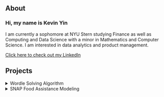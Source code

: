 ## About
### Hi, my name is Kevin Yin
I am currently a sophomore at NYU Stern studying Finance as well as Computing and Data Science with a minor in Mathematics and Computer Science. I am interested in data analytics and product management.

<a href="https://www.linkedin.com/in/kyin/" target="_blank">Click here to check out my LinkedIn</a> 

## Projects
<details>
<summary>
Wordle Solving Algorithm
</summary>
<br>
After studying machine learning algorithms such as neural networks, k-means clustering, and Naive Bayes throughout the semester, I worked on a project to create algorithms to solve the word-game Wordle with two other teammates. I coded Wordle, then my teammates and I each created separate algorithms based on different strategies to solve Wordle. After measuring the efficiency of each of our algorithms, we also utilized q-learning to see if we could create a more efficient algorithm by combining our three separate methods.
<br>
<embed src="https://github.com/kyin01/kyin01.github.io/blob/ca2473d3af05fde83ae8a41764cb75bebfbb4941/Wordle%20Presentation.pdf" width="100%" height="850px"/>
</details>

<details>
<summary>
SNAP Food Assistance Modeling
</summary>
<br>
As a member of NYU's Business Analytics Club Insight Team, I spent a semester learning different types of regression models such as linear regressions and random forests as well as data management and analytics with python and SQL. As a part of a 4 person team, we looked into a dataset regarding SNAP, a food assistance program across the US. As a team, we cleaned the data using SQL and applied different models with Python to try and predict funding based on key demographics.
<br>
<embed src="https://kyin01.github.io/Food Assistance Presentation.pdf" width="100%" height="850px"/>
</details>
